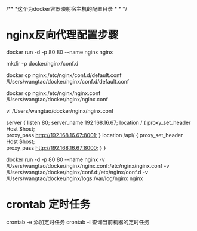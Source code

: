 /**
*这个为docker容器映射宿主机的配置目录
*
*
*/




# nginx反向代理配置步骤

docker run -d -p 80:80 --name nginx  nginx

mkdir -p  docker/nginx/conf.d


docker cp nginx:/etc/nginx/conf.d/default.conf /Users/wangtao/docker/nginx/conf.d/default.conf

docker cp nginx:/etc/nginx/nginx.conf /Users/wangtao/docker/nginx/nginx.conf

vi /Users/wangtao/docker/nginx/nginx.conf

server {
    listen 80;
    server_name 192.168.16.67; 
    location / {
          proxy_set_header Host $host;  
          proxy_pass http://192.168.16.67:8001; 
    }
    location /api/ {
          proxy_set_header Host $host;  
          proxy_pass http://192.168.16.67:8000; 
    }
}



docker run -d -p 80:80 --name nginx -v /Users/wangtao/docker/nginx/nginx.conf:/etc/nginx/nginx.conf -v /Users/wangtao/docker/nginx/conf.d:/etc/nginx/conf.d -v /Users/wangtao/docker/nginx/logs:/var/log/nginx nginx


# crontab 定时任务
crontab -e   添加定时任务
crontab -l   查询当前机器的定时任务